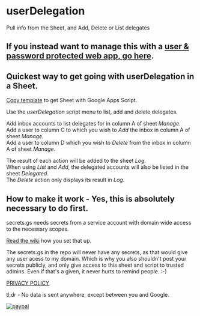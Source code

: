 # userDelegation
Pull info from the Sheet, and Add, Delete or List delegates

## If you instead want to manage this with a [user & password protected web app, go here](https://github.com/NoSubstitute/userDelegationWebApp).

## Quickest way to get going with userDelegation in a Sheet.
[Copy template](https://docs.google.com/spreadsheets/d/1DQM3g39_C1y1cKvd7E7NtjBtJu_qFgai8X1GYlU3o6Q/copy) to get Sheet with Google Apps Script.

Use the _userDelegation_ script menu to list, add and delete delegates.

Add inbox accounts to list delegates for in column A of sheet _Manage_.<br>
Add a user to column C to which you wish to _Add_ the inbox in column A of sheet _Manage_.<br>
Add a user to column D which you wish to _Delete_ from the inbox in column A of sheet _Manage_.

The result of each action will be added to the sheet _Log_.<br>
When using _List_ and _Add_, the delegated accounts will also be listed in the sheet _Delegated_.<br>
The _Delete_ action only displays its result in _Log_.

## How to make it work - Yes, this is absolutely necessary to do first.
secrets.gs needs secrets from a service account with domain wide access to the necessary scopes.

[Read the wiki](https://github.com/NoSubstitute/userDelegation/wiki) how you set that up.

The secrets.gs in the repo will never have any secrets, as that would give any user acess to my domain. Which is why you also shouldn't post your secrets publicly, and only give access to this sheet and script to trusted admins. Even if that's a given, it never hurts to remind people. :-)

[PRIVACY POLICY](https://tools.no-substitute.com/pp)

tl;dr - No data is sent anywhere, except between you and Google.

[![paypal](https://www.paypalobjects.com/en_US/i/btn/btn_donateCC_LG.gif)](https://www.paypal.me/NoSubstitute)
